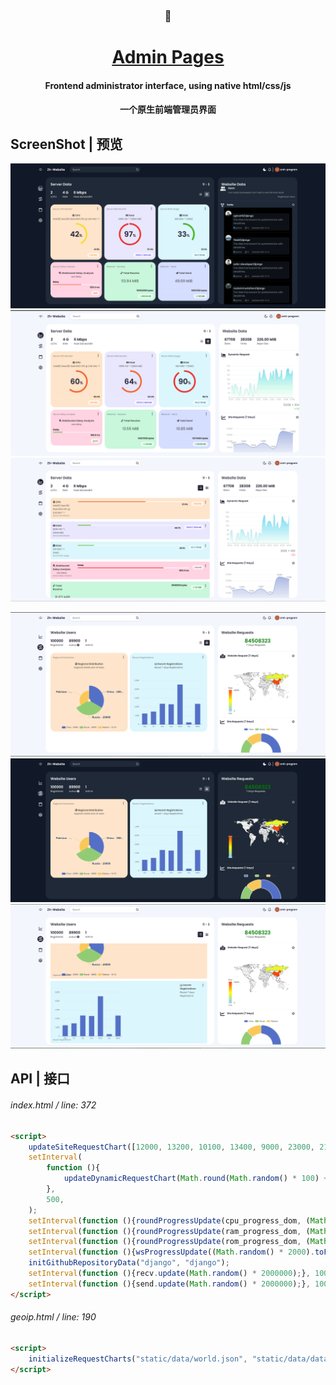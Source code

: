 <div align="center">

### 🥗
# [Admin Pages](https://admin-pages.deeptrain.net)

#### Frontend administrator interface, using native html/css/js
#### 一个原生前端管理员界面

</div>

## ScreenShot | 预览
![dashboard](screenshots/dashboard-dark.PNG)
![dashboard-dark](screenshots/dashboard.png)
![dashboard-listview](screenshots/dashboard-listview.png)

![geoip](screenshots/geoip.PNG)
![geoip-dark](screenshots/geoip-dark.PNG)
![geoip-listview](screenshots/geoip-listview.PNG)

## API | 接口

###### index.html / line: 372
```html
<script>
    updateSiteRequestChart([12000, 13200, 10100, 13400, 9000, 23000, 21000]);
    setInterval(
        function (){
            updateDynamicRequestChart(Math.round(Math.random() * 100) + 100);
        },
        500,
    );
    setInterval(function (){roundProgressUpdate(cpu_progress_dom, (Math.random() * 100).toFixed(1));}, 1000);
    setInterval(function (){roundProgressUpdate(ram_progress_dom, (Math.random() * 100).toFixed(1));}, 1000);
    setInterval(function (){roundProgressUpdate(rom_progress_dom, (Math.random() * 100).toFixed(1));}, 1000);
    setInterval(function (){wsProgressUpdate((Math.random() * 2000).toFixed(1));}, 1000);
    initGithubRepositoryData("django", "django");
    setInterval(function (){recv.update(Math.random() * 2000000);}, 1000);
    setInterval(function (){send.update(Math.random() * 2000000);}, 1000);
</script>
```
###### geoip.html / line: 190
```html
<script>
    initializeRequestCharts("static/data/world.json", "static/data/data.json");
</script>
```
